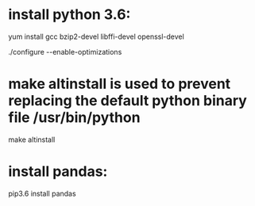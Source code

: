 # install python 3.6:

yum install gcc bzip2-devel libffi-devel openssl-devel 

./configure --enable-optimizations 
 
# make altinstall is used to prevent replacing the default python binary file /usr/bin/python

make altinstall 

# install pandas:

pip3.6 install pandas
